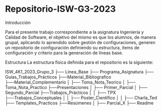 # Repositorio-ISW-G3-2023

Introducción

Para el presente trabajo correspondiente a la asignatura Ingeniería y Calidad de Software, el objetivo del mismo es que los alumnos, de manera grupal, aplicando lo aprendido sobre gestión de configuraciones, generen un repositorio de configuración definiendo su estructura, ítems de configuración y criterio para la generación de líneas base.

Estructura
La estructura física definida para el repositorio es la siguiente:

ISW_4K1_2023_Grupo_3
├── Linea_Base
├── Programa_Asignatura
├── Guías_Trabajos_Prácticos
├──Material_Bibliografico
├──Material_Complementario
│   ├── Toma_Nota_Teorico
│   ├── Toma_Nota_Practico
├──Presentaciones
│   ├── Primer_Parcial
│   ├── Segundo_Parcial
├──Trabajos_Prácticos
│   │   ├── TPX
├──Trabajos_Conceptuales
│   │   ├── Poster_Cientifico
│   │   ├── Charla_Ted
├── Templates_Practicos
├──Resúmenes
│   ├── Parcial_X
├── Readme






